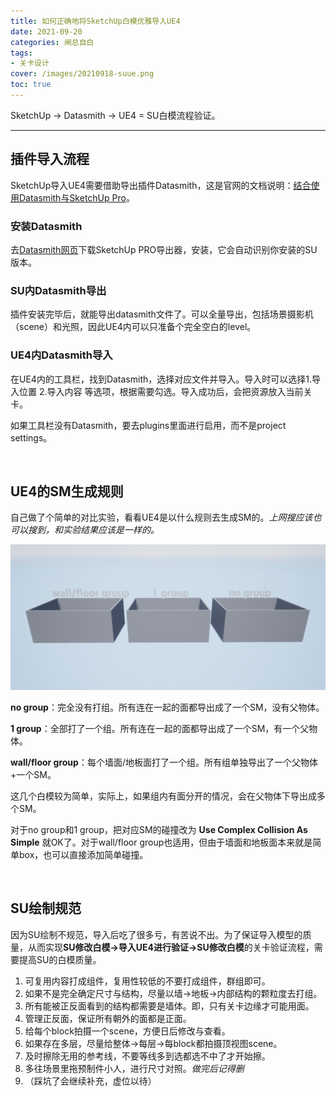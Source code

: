```yaml
---
title: 如何正确地将SketchUp白模优雅导入UE4
date: 2021-09-20
categories: 闸总自白
tags: 
- 关卡设计
cover: /images/20210918-suue.png
toc: true
---
```


SketchUp → Datasmith → UE4 = SU白模流程验证。

<!--more-->

---

## 插件导入流程

SketchUp导入UE4需要借助导出插件Datasmith，这是官网的文档说明：[结合使用Datasmith与SketchUp Pro](https://docs.unrealengine.com/4.27/zh-CN/WorkingWithContent/Importing/Datasmith/SoftwareInteropGuides/SketchUp/)。

### 安装Datasmith

去[Datasmith网页](https://www.unrealengine.com/zh-CN/datasmith/plugins)下载SketchUp PRO导出器，安装，它会自动识别你安装的SU版本。

### SU内Datasmith导出

插件安装完毕后，就能导出datasmith文件了。可以全量导出，包括场景摄影机（scene）和光照，因此UE4内可以只准备个完全空白的level。

### UE4内Datasmith导入

在UE4内的工具栏，找到Datasmith，选择对应文件并导入。导入时可以选择1.导入位置 2.导入内容 等选项，根据需要勾选。导入成功后，会把资源放入当前关卡。

如果工具栏没有Datasmith，要去plugins里面进行启用，而不是project settings。

<br/>

## UE4的SM生成规则

自己做了个简单的对比实验，看看UE4是以什么规则去生成SM的。*上网搜应该也可以搜到，和实验结果应该是一样的。*

![](/images/20210920-suue/ex.png)

**no group**：完全没有打组。所有连在一起的面都导出成了一个SM，没有父物体。

**1 group**：全部打了一个组。所有连在一起的面都导出成了一个SM，有一个父物体。

**wall/floor group**：每个墙面/地板面打了一个组。所有组单独导出了一个父物体+一个SM。

这几个白模较为简单，实际上，如果组内有面分开的情况，会在父物体下导出成多个SM。

对于no group和1 group，把对应SM的碰撞改为 **Use Complex Collision As Simple** 就OK了。对于wall/floor group也适用，但由于墙面和地板面本来就是简单box，也可以直接添加简单碰撞。

<br/>

## SU绘制规范

因为SU绘制不规范，导入后吃了很多亏，有苦说不出。为了保证导入模型的质量，从而实现**SU修改白模→导入UE4进行验证→SU修改白模**的关卡验证流程，需要提高SU的白模质量。

1. 可复用内容打成组件，复用性较低的不要打成组件，群组即可。
2. 如果不是完全确定尺寸与结构，尽量以墙→地板→内部结构的颗粒度去打组。
3. 所有能被正反面看到的结构都需要是墙体。即，只有关卡边缘才可能用面。
4. 管理正反面，保证所有朝外的面都是正面。
5. 给每个block拍摄一个scene，方便日后修改与查看。
6. 如果存在多层，尽量给整体→每层→每block都拍摄顶视图scene。
7. 及时擦除无用的参考线，不要等线多到选都选不中了才开始擦。
8. 多往场景里拖预制件小人，进行尺寸对照。*做完后记得删*
9. （踩坑了会继续补充，虚位以待）

<br/>

